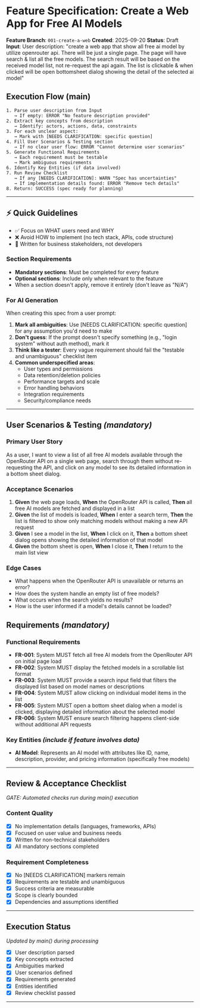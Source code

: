 # Feature Specification: Create a Web App for Free AI Models

**Feature Branch**: `001-create-a-web`
**Created**: 2025-09-20
**Status**: Draft
**Input**: User description: "create a web app that show all free ai model by utilize openrouter api. There will be just a single page. The page will have search & list all the free models. The search result will be based on the received model list, not re-request the api again. The list is clickable & when clicked will be open bottomsheet dialog showing the detail of the selected ai model"

## Execution Flow (main)
```
1. Parse user description from Input
   → If empty: ERROR "No feature description provided"
2. Extract key concepts from description
   → Identify: actors, actions, data, constraints
3. For each unclear aspect:
   → Mark with [NEEDS CLARIFICATION: specific question]
4. Fill User Scenarios & Testing section
   → If no clear user flow: ERROR "Cannot determine user scenarios"
5. Generate Functional Requirements
   → Each requirement must be testable
   → Mark ambiguous requirements
6. Identify Key Entities (if data involved)
7. Run Review Checklist
   → If any [NEEDS CLARIFICATION]: WARN "Spec has uncertainties"
   → If implementation details found: ERROR "Remove tech details"
8. Return: SUCCESS (spec ready for planning)
```

---

## ⚡ Quick Guidelines
- ✅ Focus on WHAT users need and WHY
- ❌ Avoid HOW to implement (no tech stack, APIs, code structure)
- 👥 Written for business stakeholders, not developers

### Section Requirements
- **Mandatory sections**: Must be completed for every feature
- **Optional sections**: Include only when relevant to the feature
- When a section doesn't apply, remove it entirely (don't leave as "N/A")

### For AI Generation
When creating this spec from a user prompt:
1. **Mark all ambiguities**: Use [NEEDS CLARIFICATION: specific question] for any assumption you'd need to make
2. **Don't guess**: If the prompt doesn't specify something (e.g., "login system" without auth method), mark it
3. **Think like a tester**: Every vague requirement should fail the "testable and unambiguous" checklist item
4. **Common underspecified areas**:
   - User types and permissions
   - Data retention/deletion policies
   - Performance targets and scale
   - Error handling behaviors
   - Integration requirements
   - Security/compliance needs

---

## User Scenarios & Testing *(mandatory)*

### Primary User Story
As a user, I want to view a list of all free AI models available through the OpenRouter API on a single web page, search through them without re-requesting the API, and click on any model to see its detailed information in a bottom sheet dialog.

### Acceptance Scenarios
1. **Given** the web page loads, **When** the OpenRouter API is called, **Then** all free AI models are fetched and displayed in a list
2. **Given** the list of models is loaded, **When** I enter a search term, **Then** the list is filtered to show only matching models without making a new API request
3. **Given** I see a model in the list, **When** I click on it, **Then** a bottom sheet dialog opens showing the detailed information of that model
4. **Given** the bottom sheet is open, **When** I close it, **Then** I return to the main list view

### Edge Cases
- What happens when the OpenRouter API is unavailable or returns an error?
- How does the system handle an empty list of free models?
- What occurs when the search yields no results?
- How is the user informed if a model's details cannot be loaded?

## Requirements *(mandatory)*

### Functional Requirements
- **FR-001**: System MUST fetch all free AI models from the OpenRouter API on initial page load
- **FR-002**: System MUST display the fetched models in a scrollable list format
- **FR-003**: System MUST provide a search input field that filters the displayed list based on model names or descriptions
- **FR-004**: System MUST allow clicking on individual model items in the list
- **FR-005**: System MUST open a bottom sheet dialog when a model is clicked, displaying detailed information about the selected model
- **FR-006**: System MUST ensure search filtering happens client-side without additional API requests

### Key Entities *(include if feature involves data)*
- **AI Model**: Represents an AI model with attributes like ID, name, description, provider, and pricing information (specifically free models)

---

## Review & Acceptance Checklist
*GATE: Automated checks run during main() execution*

### Content Quality
- [x] No implementation details (languages, frameworks, APIs)
- [x] Focused on user value and business needs
- [x] Written for non-technical stakeholders
- [x] All mandatory sections completed

### Requirement Completeness
- [x] No [NEEDS CLARIFICATION] markers remain
- [x] Requirements are testable and unambiguous
- [x] Success criteria are measurable
- [x] Scope is clearly bounded
- [x] Dependencies and assumptions identified

---

## Execution Status
*Updated by main() during processing*

- [x] User description parsed
- [x] Key concepts extracted
- [x] Ambiguities marked
- [x] User scenarios defined
- [x] Requirements generated
- [x] Entities identified
- [x] Review checklist passed

---